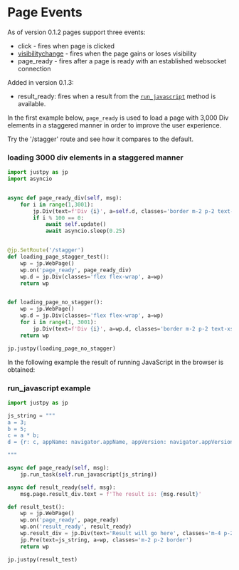# Page Events

As of version 0.1.2 pages support three events:

* click - fires when page is clicked
* [visibilitychange](https://developer.mozilla.org/en-US/docs/Web/API/Document/visibilitychange_event) - fires when the page gains or loses visibility
* page_ready - fires after a page is ready with an established websocket connection

Added in version 0.1.3:

* result_ready: fires when a result from the [`run_javascript`](/reference/webpage/#async-def-run_javascriptself-javascript_string-request_id-sendtrue) method is available.

In the first example below, `page_ready` is used to load a page with 3,000 Div elements in a staggered manner in order to improve the user experience.

Try the '/stagger' route and see how it compares to the default.
### loading 3000 div elements in a staggered manner

```python
import justpy as jp
import asyncio


async def page_ready_div(self, msg):
    for i in range(1,3001):
        jp.Div(text=f'Div {i}', a=self.d, classes='border m-2 p-2 text-xs')
        if i % 100 == 0:
            await self.update()
            await asyncio.sleep(0.25)


@jp.SetRoute('/stagger')
def loading_page_stagger_test():
    wp = jp.WebPage()
    wp.on('page_ready', page_ready_div)
    wp.d = jp.Div(classes='flex flex-wrap', a=wp)
    return wp


def loading_page_no_stagger():
    wp = jp.WebPage()
    wp.d = jp.Div(classes='flex flex-wrap', a=wp)
    for i in range(1, 3001):
        jp.Div(text=f'Div {i}', a=wp.d, classes='border m-2 p-2 text-xs')
    return wp

jp.justpy(loading_page_no_stagger)
```

In the following example the result of running JavaScript in the browser is obtained:

### run_javascript example

```python
import justpy as jp

js_string = """
a = 3;
b = 5;
c = a * b;
d = {r: c, appName: navigator.appName, appVersion: navigator.appVersion}

"""

async def page_ready(self, msg):
    jp.run_task(self.run_javascript(js_string))

async def result_ready(self, msg):
    msg.page.result_div.text = f'The result is: {msg.result}'

def result_test():
    wp = jp.WebPage()
    wp.on('page_ready', page_ready)
    wp.on('result_ready', result_ready)
    wp.result_div = jp.Div(text='Result will go here', classes='m-4 p-2 text-xl', a=wp)
    jp.Pre(text=js_string, a=wp, classes='m-2 p-2 border')
    return wp

jp.justpy(result_test)
```
